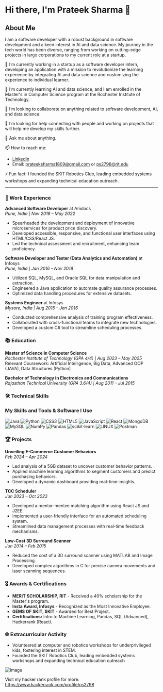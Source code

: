 # Hi there, I'm Prateek Sharma 👋

## About Me

I am a software developer with a robust background in software development and a keen interest in AI and data science. My journey in the tech world has been diverse, ranging from working on cutting-edge projects in large corporations to my current role at a startup.

🔭 I’m currently working in a startup as a software developer intern, developing an application with a mission to revolutionize the learning experience by integrating AI and data science and customizing the experience to individual learner.

🌱 I’m currently learning AI and data science, and I am enrolled in the Master's in Computer Science program at the Rochester Institute of Technology.

👯 I’m looking to collaborate on anything related to software development, AI, and data science.

🤔 I’m looking for help connecting with people and working on projects that will help me develop my skills further.

💬 Ask me about anything.

📫 How to reach me: 
- [LinkedIn](https://www.linkedin.com/in/prateek-sharma18)
- Email: prateeksharma1809@gmail.com or ps2798@rit.edu

⚡ Fun fact: I founded the SKIT Robotics Club, leading embedded systems workshops and expanding technical education outreach.

---



### 💼 Work Experience

**Advanced Software Developer** at Amdocs  
_Pune, India | Nov 2018 – May 2022_  
- Spearheaded the development and deployment of innovative microservices for product price discovery.
- Developed accessible, responsive, and functional user interfaces using HTML/CSS/React JS.
- Led the technical assessment and recruitment, enhancing team proficiency.

**Software Developer and Tester (Data Analytics and Automation)** at Infosys  
_Pune, India | Jan 2016 – Nov 2018_  
- Utilized SQL, MySQL, and Oracle SQL for data manipulation and extraction.
- Engineered a Java application to automate quality assurance processes.
- Optimized data handling procedures for extensive datasets.

**Systems Engineer** at Infosys  
_Mysore, India | Aug 2015 – Jan 2016_  
- Conducted comprehensive analysis of training program effectiveness.
- Collaborated with cross-functional teams to integrate new technologies.
- Developed a custom C# tool to streamline scheduling processes.

### 📚 Education

**Master of Science in Computer Science**  
_Rochester Institute of Technology (GPA 4/4) | Aug 2023 – May 2025_  
Relevant Coursework: Artificial Intelligence, Big Data, Advanced OOP (JAVA), Data Structures (Python)

**Bachelor of Technology in Electronics and Communications**  
_Rajasthan Technical University (GPA 3.6/4) | Aug 2011 – Jul 2015_

### 🛠 Technical Skills

### My Skills and Tools & Software I Use
![Java](https://img.shields.io/badge/java-%23ED8B00.svg?style=flat&logo=java&logoColor=white) 
![Python](https://img.shields.io/badge/python-3670A0?style=flat&logo=python&logoColor=ffdd54) 
![CSS3](https://img.shields.io/badge/css3-%231572B6.svg?style=flat&logo=css3&logoColor=white) 
![HTML5](https://img.shields.io/badge/html5-%23E34F26.svg?style=flat&logo=html5&logoColor=white) 
![JavaScript](https://img.shields.io/badge/javascript-%23323330.svg?style=flat&logo=javascript&logoColor=%23F7DF1E) 
![React](https://img.shields.io/badge/react-%2320232a.svg?style=flat&logo=react&logoColor=%2361DAFB) 
![MongoDB](https://img.shields.io/badge/MongoDB-%234ea94b.svg?style=flat&logo=mongodb&logoColor=white) 
![MySQL](https://img.shields.io/badge/mysql-%2300f.svg?style=flat&logo=mysql&logoColor=white) 
![NumPy](https://img.shields.io/badge/numpy-%23013243.svg?style=flat&logo=numpy&logoColor=white) 
![Pandas](https://img.shields.io/badge/pandas-%23150458.svg?style=flat&logo=pandas&logoColor=white) 
![scikit-learn](https://img.shields.io/badge/scikit--learn-%23F7931E.svg?style=flat&logo=scikit-learn&logoColor=white) 
![LINUX](https://img.shields.io/badge/Linux-FCC624?style=flat&logo=linux&logoColor=black) 
![Postman](https://img.shields.io/badge/Postman-FF6C37?style=flat&logo=postman&logoColor=white) 

### 🏆 Projects

**Unveiling E-Commerce Customer Behaviors**  
_Feb 2024 – Apr 2024_  
- Led analysis of a 5GB dataset to uncover customer behavior patterns.
- Applied machine learning algorithms to segment customers and predict purchasing behaviors.
- Developed a dynamic dashboard providing real-time insights.

**TCC Scheduler**  
_Jun 2023 – Oct 2023_  
- Developed a mentor-mentee matching algorithm using React JS and J2EE.
- Implemented a user-friendly interface for an automated scheduling system.
- Streamlined data management processes with real-time feedback mechanisms.

**Low-Cost 3D Surround Scanner**  
_Jun 2014 – Feb 2015_  
- Reduced the cost of a 3D surround scanner using MATLAB and Image Processing.
- Developed complex algorithms in C for precise camera movements and laser scanning sequences.

### 🎖 Awards & Certifications

- **MERIT SCHOLARSHIP, RIT** - Received a 40% scholarship for the Master's program.
- **Insta Award, Infosys** - Recognized as the Most Innovative Employee.
- **GEMS OF SKIT, SKIT** - Awarded for Best Project.
- **Certifications:** Intro to Machine Learning, Pandas, SQL (Advanced), Hackerrank (React).

### 🌐 Extracurricular Activity

- Volunteered at computer and robotics workshops for underprivileged kids, fostering interest in STEM.
- Founded the SKIT Robotics Club, leading embedded systems workshops and expanding technical education outreach

![image](https://github.com/prateeksharma1809/prateeksharma1809/assets/109249875/0ebbe8ac-ff5e-4c3e-997c-593f26a2afe1)

Visit my hacker rank profile for more: https://www.hackerrank.com/profile/ps2798
